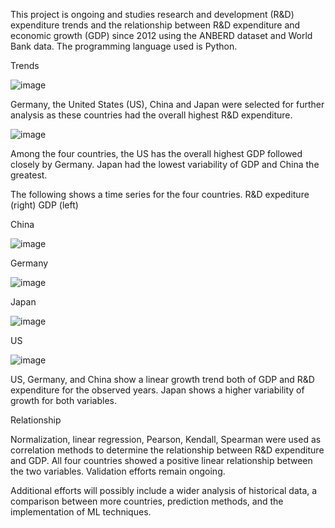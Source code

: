 This project is ongoing and studies research and development (R&D) expenditure trends and the relationship between R&D expenditure and economic growth (GDP) since 2012 using the ANBERD dataset and World Bank data. The programming language used is Python. 

Trends

![image](https://user-images.githubusercontent.com/82049693/221428409-e4bb839e-7f5b-4b6e-86ac-44a37efaed5d.png)

Germany, the United States (US), China and Japan were selected for further analysis as these countries had the overall highest R&D expenditure.

![image](https://user-images.githubusercontent.com/82049693/221381692-b0d1e423-bf6a-4ac9-898e-4320c5762bac.png)

Among the four countries, the US has the overall highest GDP followed closely by Germany. Japan had the lowest variability of GDP and China the greatest.

The following shows a time series for the four countries. R&D expediture (right) GDP (left)

China

![image](https://user-images.githubusercontent.com/82049693/221430225-5df1489e-bf10-4fd2-9ae9-0f768d15788e.png)

Germany

![image](https://user-images.githubusercontent.com/82049693/221430345-a385bbe1-b7d1-42bf-b06a-7d2c777447c7.png)

Japan

![image](https://user-images.githubusercontent.com/82049693/221430376-99d292a5-27e3-4fb7-b201-347e9c3acd33.png)

US

![image](https://user-images.githubusercontent.com/82049693/221430385-fa74519c-40f6-4c55-bda9-579901e9cfa2.png)

US, Germany, and China show a linear growth trend both of GDP and R&D expenditure for the observed years. Japan shows a higher variability of growth for both variables.

Relationship

Normalization, linear regression, Pearson, Kendall, Spearman were used as correlation methods to determine the relationship between R&D expenditure and GDP. 
All four countries showed a positive linear relationship between the two variables. Validation efforts remain ongoing.

Additional efforts will possibly include a wider analysis of historical data, a comparison between more countries, prediction methods, and the implementation of ML techniques.  


